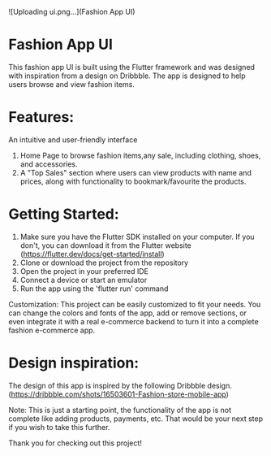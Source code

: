 ![Uploading ui.png…](Fashion App UI)
# Fashion App UI

This fashion app UI is built using the Flutter framework and was designed with inspiration from a design on Dribbble. The app is designed to help users browse and view fashion items.

# Features:

An intuitive and user-friendly interface
1. Home Page to browse fashion items,any sale, including clothing, shoes, and accessories.
2. A "Top Sales" section where users can view products with name and prices, along with functionality to bookmark/favourite the products.

# Getting Started:

1. Make sure you have the Flutter SDK installed on your computer. If you don't, you can download it from the Flutter website (https://flutter.dev/docs/get-started/install)
2. Clone or download the project from the repository
3. Open the project in your preferred IDE
4. Connect a device or start an emulator
5. Run the app using the 'flutter run' command

Customization:
This project can be easily customized to fit your needs. You can change the colors and fonts of the app, add or remove sections, or even integrate it with a real e-commerce backend to turn it into a complete fashion e-commerce app.

# Design inspiration:
The design of this app is inspired by the following Dribbble design.
(https://dribbble.com/shots/16503601-Fashion-store-mobile-app)

Note:
This is just a starting point, the functionality of the app is not complete like adding products, payments, etc. That would be your next step if you wish to take this further.

Thank you for checking out this project!


